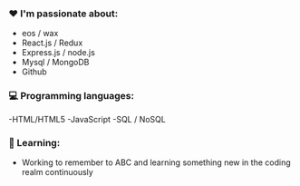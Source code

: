 ### :heart: I'm passionate about:

- eos / wax
- React.js / Redux 
- Express.js / node.js 
- Mysql / MongoDB
- Github 

### :computer: Programming languages:

-HTML/HTML5
-JavaScript
-SQL / NoSQL


### :notebook: Learning:

- Working to remember to ABC and learning something new in the coding realm continuously 
